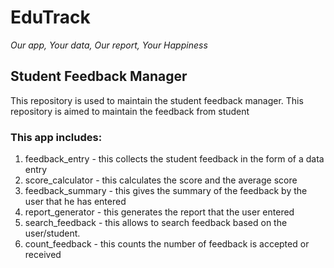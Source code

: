 # EduTrack
_Our app, Your data, Our report, Your Happiness_
## Student Feedback Manager 
This repository is used to maintain the student feedback manager. This repository is aimed to maintain the feedback from student 
### This app includes:
1. feedback_entry - this collects the student feedback in the form of a data entry
2. score_calculator - this calculates the score and the average score
3. feedback_summary - this gives the summary of the feedback by the user that he has entered
4. report_generator - this generates the report that the user entered
5. search_feedback - this allows to search feedback based on the user/student.
6. count_feedback - this counts the number of feedback is accepted or received
